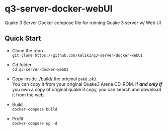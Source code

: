 # q3-server-docker-webUI
Quake 3 Server Docker compose file for running Quake 3 server w/ Web UI


## Quick Start
- Clone the repo \
`git clone https://github.com/kalik1/q3-server-docker-webUI`

- Cd folder \
`cd q3-server-docker-webUI`

- Copy inside ./build/ the original `pak0.pk3`.  \
You can copy it from your original Quake3 Arena CD-ROM. If _**and only if**_ you own a copy of original quake 3 copy, you can search and download it from the web.

- Build \
`docker-compose build`

- Profit \
`docker-compose up -d`
